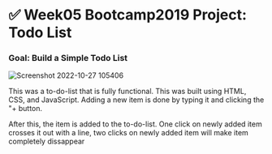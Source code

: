 # ✅ Week05 Bootcamp2019 Project: Todo List

### Goal: Build a Simple Todo List

![Screenshot 2022-10-27 105406](https://user-images.githubusercontent.com/113325142/198323930-5a5dba8e-7dd1-44e5-a705-57022fdc4f5c.jpg)

This was a to-do-list that is fully functional. This was built using HTML, CSS, and JavaScript. Adding a new item is done by typing it and clicking the "+ button. 

After this, the item is added to the to-do-list. One click on newly added item crosses it out with a line, two clicks on newly added item will make item 
completely dissappear
